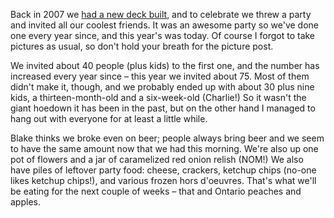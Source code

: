 <!--
.. title: Deck Party 2010
.. date: 2010-09-11 21:05:57
.. author: Amy Brown
-->

Back in 2007 we <a href="http://www.latte.ca/pics/2007/0731/">had a new
deck built</a>, and to celebrate we threw a party and invited all our
coolest friends. It was an awesome party so we've done one every year
since, and this year's was today. Of course I forgot to take pictures
as usual, so don't hold your breath for the picture post.

We invited about 40 people (plus kids) to the first one, and the
number has increased every year since &ndash; this year we invited
about 75. Most of them didn't make it, though, and we
probably ended up with about 30 plus nine kids, a thirteen-month-old
and a six-week-old (Charlie!) So it wasn't the giant hoedown it
has been in the past, but on the other hand I managed to hang out
with everyone for at least a little while.

Blake thinks we broke even on beer; people always bring beer and we
seem to have the same amount now that we had this morning. We're also
up one pot of flowers and a jar of caramelized red onion relish (NOM!)
We also have piles of leftover party food: cheese, crackers, ketchup
chips (no-one likes ketchup chips!), and various frozen hors d'oeuvres.
That's what we'll be eating for the next couple of weeks &ndash; that
and Ontario peaches and apples.




